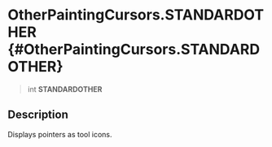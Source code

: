 OtherPaintingCursors.STANDARDOTHER {#OtherPaintingCursors.STANDARDOTHER}
==================================

> int **STANDARDOTHER**

Description
-----------

Displays pointers as tool icons.
